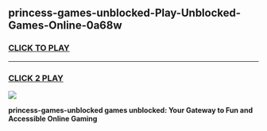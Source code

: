 
## princess-games-unblocked-Play-Unblocked-Games-Online-0a68w
<h3>
<a href="https://premium76.site?title=princess-games-unblocked&ref=25A">CLICK TO PLAY</a></h3>
<hr>

<h3>
<a href="https://premium76.site?title=princess-games-unblocked&ref=25A">CLICK 2 PLAY</a>
  
</h3>

<a href="https://premium76.site?title=princess-games-unblocked&ref=25A"><img src="https://clearcache.store/games.png"></a>


**princess-games-unblocked games unblocked: Your Gateway to Fun and Accessible Online Gaming**
